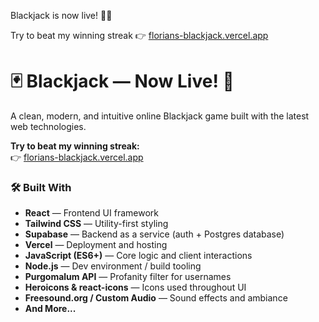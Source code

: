Blackjack is now live! 🎉🥳

Try to beat my winning streak 👉 [florians-blackjack.vercel.app](https://florians-blackjack.vercel.app)

# 🃏 Blackjack — Now Live! 🎉

A clean, modern, and intuitive online Blackjack game built with the latest web technologies.

**Try to beat my winning streak:**  
👉 [florians-blackjack.vercel.app](https://florians-blackjack.vercel.app)

### 🛠 Built With

- **React** — Frontend UI framework
- **Tailwind CSS** — Utility-first styling
- **Supabase** — Backend as a service (auth + Postgres database)
- **Vercel** — Deployment and hosting
- **JavaScript (ES6+)** — Core logic and client interactions
- **Node.js** — Dev environment / build tooling
- **Purgomalum API** — Profanity filter for usernames
- **Heroicons & react-icons** — Icons used throughout UI
- **Freesound.org / Custom Audio** — Sound effects and ambiance
- **And More...**
